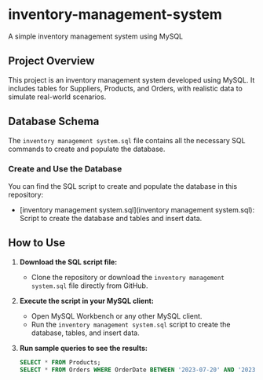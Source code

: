 # inventory-management-system
A simple inventory management system using MySQL
## Project Overview
This project is an inventory management system developed using MySQL. It includes tables for Suppliers, Products, and Orders, with realistic data to simulate real-world scenarios.

## Database Schema
The `inventory management system.sql` file contains all the necessary SQL commands to create and populate the database.

### Create and Use the Database
You can find the SQL script to create and populate the database in this repository:

- [inventory management system.sql](inventory management system.sql): Script to create the database and tables and insert data.

## How to Use
1. **Download the SQL script file:**
   - Clone the repository or download the `inventory management system.sql` file directly from GitHub.

2. **Execute the script in your MySQL client:**
   - Open MySQL Workbench or any other MySQL client.
   - Run the `inventory management system.sql` script to create the database, tables, and insert data.

3. **Run sample queries to see the results:**
   ```sql
   SELECT * FROM Products;
   SELECT * FROM Orders WHERE OrderDate BETWEEN '2023-07-20' AND '2023-07-24';

